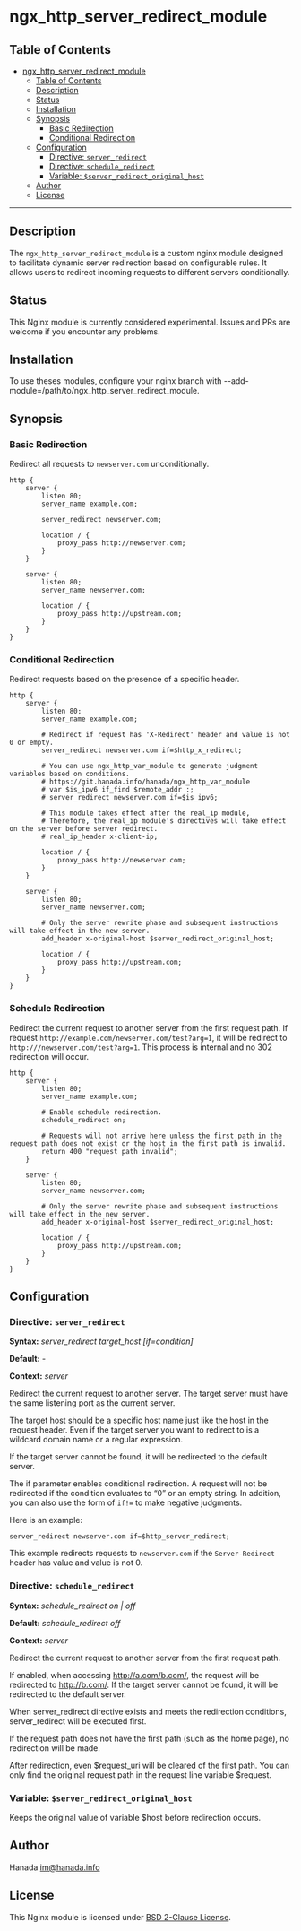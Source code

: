 # ngx_http_server_redirect_module

## Table of Contents

- [ngx\_http\_server\_redirect\_module](#ngx_http_server_redirect_module)
  - [Table of Contents](#table-of-contents)
  - [Description](#description)
  - [Status](#status)
  - [Installation](#installation)
  - [Synopsis](#synopsis)
    - [Basic Redirection](#basic-redirection)
    - [Conditional Redirection](#conditional-redirection)
  - [Configuration](#configuration)
    - [Directive: `server_redirect`](#directive-server_redirect)
    - [Directive: `schedule_redirect`](#directive-schedule_redirect)
    - [Variable: `$server_redirect_original_host`](#variable-server_redirect_original_host)
  - [Author](#author)
  - [License](#license)

---

## Description

The `ngx_http_server_redirect_module` is a custom nginx module designed to facilitate dynamic server redirection based on configurable rules. It allows users to redirect incoming requests to different servers conditionally.

## Status
This Nginx module is currently considered experimental. Issues and PRs are welcome if you encounter any problems.

## Installation

To use theses modules, configure your nginx branch with --add-module=/path/to/ngx_http_server_redirect_module.

## Synopsis

### Basic Redirection
Redirect all requests to `newserver.com` unconditionally.

```nginx
http {
    server {
        listen 80;
        server_name example.com;

        server_redirect newserver.com;

        location / {
            proxy_pass http://newserver.com;
        }
    }

    server {
        listen 80;
        server_name newserver.com;

        location / {
            proxy_pass http://upstream.com;
        }
    }
}
```

### Conditional Redirection

Redirect requests based on the presence of a specific header.

```nginx
http {
    server {
        listen 80;
        server_name example.com;

        # Redirect if request has 'X-Redirect' header and value is not 0 or empty.
        server_redirect newserver.com if=$http_x_redirect;

        # You can use ngx_http_var_module to generate judgment variables based on conditions.
        # https://git.hanada.info/hanada/ngx_http_var_module
        # var $is_ipv6 if_find $remote_addr :;
        # server_redirect newserver.com if=$is_ipv6;

        # This module takes effect after the real_ip module,
        # Therefore, the real_ip module's directives will take effect on the server before server redirect.
        # real_ip_header x-client-ip;

        location / {
            proxy_pass http://newserver.com;
        }
    }

    server {
        listen 80;
        server_name newserver.com;

        # Only the server rewrite phase and subsequent instructions will take effect in the new server.
        add_header x-original-host $server_redirect_original_host;

        location / {
            proxy_pass http://upstream.com;
        }
    }
}
```

### Schedule Redirection

Redirect the current request to another server from the first request path.
If request `http://example.com/newserver.com/test?arg=1`, it will be redirect to `http:///newserver.com/test?arg=1`. This process is internal and no 302 redirection will occur.
```nginx
http {
    server {
        listen 80;
        server_name example.com;

        # Enable schedule redirection.
        schedule_redirect on;

        # Requests will not arrive here unless the first path in the request path does not exist or the host in the first path is invalid.
        return 400 "request path invalid";
    }

    server {
        listen 80;
        server_name newserver.com;

        # Only the server rewrite phase and subsequent instructions will take effect in the new server.
        add_header x-original-host $server_redirect_original_host;

        location / {
            proxy_pass http://upstream.com;
        }
    }
}
```


## Configuration

### Directive: `server_redirect`

**Syntax:** *server_redirect target_host [if=condition]*

**Default:** *-*

**Context:** *server*

Redirect the current request to another server. The target server must have the same listening port as the current server. 

The target host should be a specific host name just like the host in the request header. Even if the target server you want to redirect to is a wildcard domain name or a regular expression.

If the target server cannot be found, it will be redirected to the default server.

The if parameter enables conditional redirection. A request will not be redirected if the condition evaluates to “0” or an empty string. In addition, you can also use the form of `if!=` to make negative judgments.

Here is an example:

```nginx
server_redirect newserver.com if=$http_server_redirect;
```

This example redirects requests to `newserver.com` if the `Server-Redirect` header has value and value is not 0.

### Directive: `schedule_redirect`

**Syntax:** *schedule_redirect on | off*

**Default:** *schedule_redirect off*

**Context:** *server*

Redirect the current request to another server from the first request path.

If enabled, when accessing http://a.com/b.com/, the request will be redirected to http://b.com/. If the target server cannot be found, it will be redirected to the default server.

When server_redirect directive exists and meets the redirection conditions, server_redirect will be executed first.

If the request path does not have the first path (such as the home page), no redirection will be made.

After redirection, even $request_uri will be cleared of the first path. You can only find the original request path in the request line variable $request.

### Variable: `$server_redirect_original_host`

Keeps the original value of variable $host before redirection occurs.

## Author

Hanada im@hanada.info

## License

This Nginx module is licensed under [BSD 2-Clause License](LICENSE).
